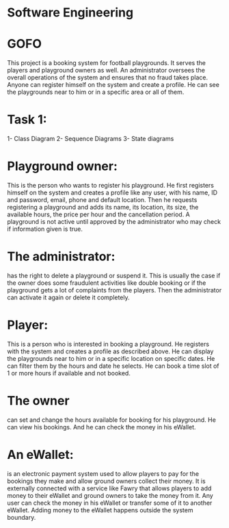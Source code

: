 # Software Engineering 
# GOFO 
This project is a booking system for football playgrounds. It serves the players and playground owners as well. An administrator oversees the overall operations of the system and ensures that no fraud takes place. 
Anyone can register himself on the system and create a profile. He can see the playgrounds near to him or in a specific area or all of them. 

# Task 1:
1- Class Diagram
2- Sequence Diagrams 
3- State diagrams

# Playground owner:
This is the person who wants to register his playground. He first registers himself on the system and creates a profile like any user, with his name, ID and password, email, phone and default location. Then he requests registering a playground and adds its name, its location, its size, the available hours, the price per hour and the cancellation period. A playground is not active until approved by the administrator who may check if information given is true.
# The administrator: 
has the right to delete a playground or suspend it.
This is usually the case if the owner does some fraudulent activities like double booking or if the playground gets a lot of complaints from the players.
Then the administrator can activate it again or delete it completely. 
# Player:
This is a person who is interested in booking a playground. He registers with the system and creates a profile as described above.
He can display the playgrounds near to him or in a specific location on specific dates. He can filter them by the hours and date he selects. 
He can book a time slot of 1 or more hours if available and not booked.
# The owner 
can set and change the hours available for booking for his playground. He can view his bookings. And he can check the money in his eWallet. 
# An eWallet:
is an electronic payment system used to allow players to pay for the bookings they make and allow ground owners collect their money. 
It is externally connected with a service like Fawry that allows players to add money to their eWallet and ground owners to take the money from it.
Any user can check the money in his eWallet or transfer some of it to another eWallet. Adding money to the eWallet happens outside the system boundary.
 
